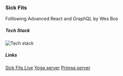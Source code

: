 ### Sick Fits 

Folllowing Advanced React and GraphQL by Wes Bos

##### Tech Stack

![Tech stack](https://s3.eu-west-2.amazonaws.com/sick-fits/tech-stack-sick-fits.png)

##### Links

[Sick Fits Live](https://sick-react-prod.herokuapp.com/) 
[Yoga server](https://sickfits-yoga-prod-t.herokuapp.com)
[Primsa server](https://sick-fits-pro-tdr-c2c1464677.herokuapp.com/)

